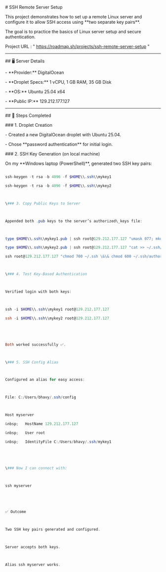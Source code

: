 \# SSH Remote Server Setup



This project demonstrates how to set up a remote Linux server and configure it to allow SSH access using \*\*two separate key pairs\*\*.  

The goal is to practice the basics of Linux server setup and secure authentication.



Project URL : " https://roadmap.sh/projects/ssh-remote-server-setup "



---



\## 🖥️ Server Details

\- \*\*Provider:\*\* DigitalOcean  

\- \*\*Droplet Specs:\*\* 1 vCPU, 1 GB RAM, 35 GB Disk  

\- \*\*OS:\*\* Ubuntu 25.04 x64  

\- \*\*Public IP:\*\* 129.212.177.127  



---



\## 🔑 Steps Completed



\### 1. Droplet Creation

\- Created a new DigitalOcean droplet with Ubuntu 25.04.

\- Chose \*\*password authentication\*\* for initial login.



\### 2. SSH Key Generation (on local machine)

On my \*\*Windows laptop (PowerShell)\*\*, generated two SSH key pairs:



```powershell

ssh-keygen -t rsa -b 4096 -f $HOME\\.ssh\\mykey1

ssh-keygen -t rsa -b 4096 -f $HOME\\.ssh\\mykey2



\### 3. Copy Public Keys to Server



Appended both .pub keys to the server’s authorized\_keys file:



type $HOME\\.ssh\\mykey1.pub | ssh root@129.212.177.127 "umask 077; mkdir -p ~/.ssh; cat >> ~/.ssh/authorized\_keys"

type $HOME\\.ssh\\mykey2.pub | ssh root@129.212.177.127 "cat >> ~/.ssh/authorized\_keys"

ssh root@129.212.177.127 "chmod 700 ~/.ssh \&\& chmod 600 ~/.ssh/authorized\_keys"



\### 4. Test Key-Based Authentication



Verified login with both keys:



ssh -i $HOME\\.ssh\\mykey1 root@129.212.177.127

ssh -i $HOME\\.ssh\\mykey2 root@129.212.177.127





Both worked successfully ✅.



\### 5. SSH Config Alias



Configured an alias for easy access:



File: C:/Users/bhavy/.ssh/config



Host myserver

&nbsp;   HostName 129.212.177.127

&nbsp;   User root

&nbsp;   IdentityFile C:/Users/bhavy/.ssh/mykey1





\### Now I can connect with:



ssh myserver





✅ Outcome



Two SSH key pairs generated and configured.



Server accepts both keys.



Alias ssh myserver works.



